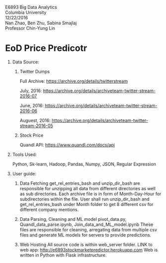 E6893 Big Data Analytics  
Columbia University  
12/22/2016  
Nan Zhao, Ben Zhu, Sabina Smajlaj  
Professor Chin-Yung Lin  

#    EoD Price Predicotr

1. Data Source: 
      1. Twitter Dumps

            Full Archive: https://archive.org/details/twitterstream

            July, 2016: https://archive.org/details/archiveteam-twitter-stream-2016-07  

            June, 2016: https://archive.org/details/archiveteam-twitter-stream-2016-06 

            Auguest, 2016: https://archive.org/details/archiveteam-twitter-stream-2016-05

      2. Stock Price

            Quandl API: https://www.quandl.com/docs/api


2. Tools Used: 

      Python, Sk-learn, Hadoop, Pandas, Numpy, JSON, Regular Expression

3. User guide:

      1. Data Fetching
         get_rel_entries_bash and unzip_dir_bash are responsible for unzipping all data from different directories as well as sub directories. Each archive file is in form of Month-Day-Hour for subdirectories within the file. User shall run unzip_dir_bash and get_rel_entries_bash under Month folder to get 8 different csv for different company mentions.

      2. Data Parsing, Cleaning and ML model
        pivot_data.py, Quandl_data_parse.ipynb, Join_data_and_ML_model.ipynb
        These files are responsible for cleaning, arregating data from multiple csv files and generate ML models for servers to provide predictions.

      3. Web Hosting
        All source code is within web_server folder. LINK to web app: http://e6893stockmarketpredictor.herokuapp.com 
        Web is written in Python with Flask infrastructure. 
  
  
